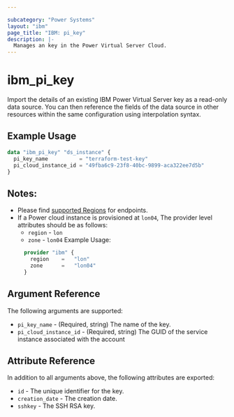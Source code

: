 ```yaml
---

subcategory: "Power Systems"
layout: "ibm"
page_title: "IBM: pi_key"
description: |-
  Manages an key in the Power Virtual Server Cloud.
---
```


# ibm\_pi_key

Import the details of an existing IBM Power Virtual Server key as a read-only data source. You can then reference the fields of the data source in other resources within the same configuration using interpolation syntax.

## Example Usage

```terraform
data "ibm_pi_key" "ds_instance" {
  pi_key_name          = "terraform-test-key"
  pi_cloud_instance_id = "49fba6c9-23f8-40bc-9899-aca322ee7d5b"
}
```
## Notes:
* Please find [supported Regions](https://cloud.ibm.com/apidocs/power-cloud#endpoint) for endpoints.
* If a Power cloud instance is provisioned at `lon04`, The provider level attributes should be as follows:
  * `region` - `lon`
  * `zone` - `lon04`
  Example Usage:
  ```terraform
    provider "ibm" {
      region    =   "lon"
      zone      =   "lon04"
    }
  ```
## Argument Reference

The following arguments are supported:

* `pi_key_name` - (Required, string) The name of the key.
* `pi_cloud_instance_id` - (Required, string) The GUID of the service instance associated with the account

## Attribute Reference

In addition to all arguments above, the following attributes are exported:

* `id` - The unique identifier for the key.
* `creation_date` - The creation date.
* `sshkey` - The SSH RSA key.
